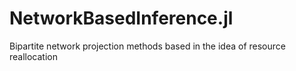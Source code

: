 # NetworkBasedInference.jl
Bipartite network projection methods based in the idea of resource reallocation
